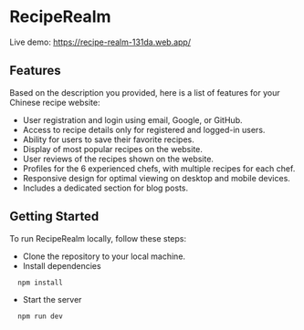 # RecipeRealm

Live demo: https://recipe-realm-131da.web.app/


## Features

Based on the description you provided, here is a list of features for your Chinese recipe website:

- User registration and login using email, Google, or GitHub.
- Access to recipe details only for registered and logged-in users.
- Ability for users to save their favorite recipes.
- Display of most popular recipes on the website.
- User reviews of the recipes shown on the website.
- Profiles for the 6 experienced chefs, with multiple recipes for each chef.
- Responsive design for optimal viewing on desktop and mobile devices.
- Includes a dedicated section for blog posts.

## Getting Started
To run RecipeRealm locally, follow these steps:

- Clone the repository to your local machine.
- Install dependencies

```bash
  npm install
```

- Start the server

```bash
  npm run dev